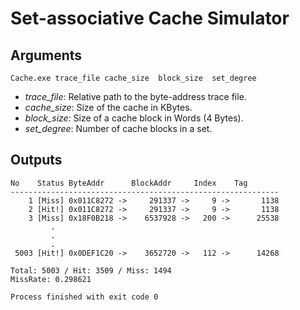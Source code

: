 # Set-associative Cache Simulator

## Arguments
```
Cache.exe trace_file cache_size  block_size  set_degree
```
* *trace_file*:  Relative path to the byte-address trace file.
* *cache_size*:  Size of the cache in KBytes.
* *block_size*:  Size of a cache block in Words (4 Bytes).
* *set_degree*:  Number of cache blocks in a set.

## Outputs
```
No    Status ByteAddr      BlockAddr     Index    Tag
------------------------------------------------------------
    1 [Miss] 0x011C8272 ->     291337 ->     9 ->       1138
    2 [Hit!] 0x011C8272 ->     291337 ->     9 ->       1138
    3 [Miss] 0x18F0B218 ->    6537928 ->   200 ->      25538
         .
         .
         .
 5003 [Hit!] 0x0DEF1C20 ->    3652720 ->   112 ->      14268

Total: 5003 / Hit: 3509 / Miss: 1494
MissRate: 0.298621

Process finished with exit code 0
```
